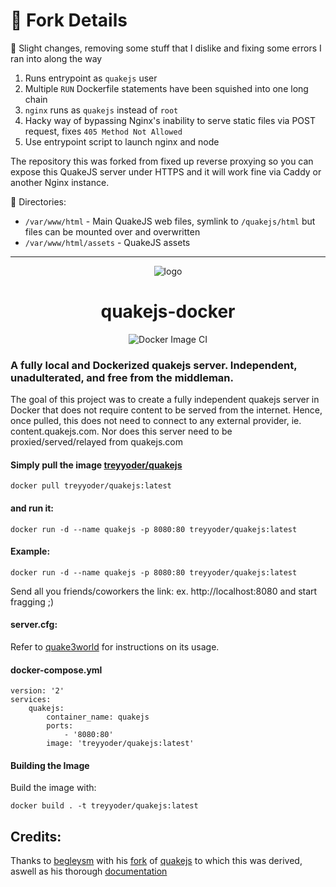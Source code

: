 # 🍴 Fork Details

💁 Slight changes, removing some stuff that I dislike and fixing some errors I ran into along the way

1. Runs entrypoint as `quakejs` user
2. Multiple `RUN` Dockerfile statements have been squished into one long chain
3. `nginx` runs as `quakejs` instead of `root`
4. Hacky way of bypassing Nginx's inability to serve static files via POST request, fixes `405 Method Not Allowed`
5. Use entrypoint script to launch nginx and node

The repository this was forked from fixed up reverse proxying so you can expose this QuakeJS server under HTTPS and it will work fine via Caddy or another Nginx instance.

📂 Directories:

- `/var/www/html` - Main QuakeJS web files, symlink to `/quakejs/html` but files can be mounted over and overwritten
- `/var/www/html/assets` - QuakeJS assets

---

<div align="center">

![logo](https://github.com/treyyoder/quakejs-docker/blob/master/quakejs-docker.png?raw=true)
# quakejs-docker

![Docker Image CI](https://github.com/treyyoder/quakejs-docker/workflows/Docker%20Image%20CI/badge.svg)

</div>

### A fully local and Dockerized quakejs server. Independent, unadulterated, and free from the middleman.

The goal of this project was to create a fully independent quakejs server in Docker that does not require content to be served from the internet.
Hence, once pulled, this does not need to connect to any external provider, ie. content.quakejs.com. Nor does this server need to be proxied/served/relayed from quakejs.com

#### Simply pull the image [treyyoder/quakejs](https://hub.docker.com/r/treyyoder/quakejs)

```
docker pull treyyoder/quakejs:latest
```

#### and run it:

```
docker run -d --name quakejs -p 8080:80 treyyoder/quakejs:latest
```

#### Example:

```
docker run -d --name quakejs -p 8080:80 treyyoder/quakejs:latest
```

Send all you friends/coworkers the link: ex. http://localhost:8080 and start fragging ;)

#### server.cfg:

Refer to [quake3world](https://www.quake3world.com/q3guide/servers.html) for instructions on its usage.

#### docker-compose.yml

```
version: '2'
services:
    quakejs:
        container_name: quakejs
        ports:
            - '8080:80'
        image: 'treyyoder/quakejs:latest'
```

#### Building the Image

Build the image with:

`docker build . -t treyyoder/quakejs:latest`

## Credits:

Thanks to [begleysm](https://github.com/begleysm) with his [fork](https://github.com/begleysm/quakejs) of [quakejs](https://github.com/inolen/quakejs) to which this was derived, aswell as his thorough [documentation](https://steamforge.net/wiki/index.php/How_to_setup_a_local_QuakeJS_server_under_Debian_9_or_Debian_10)
